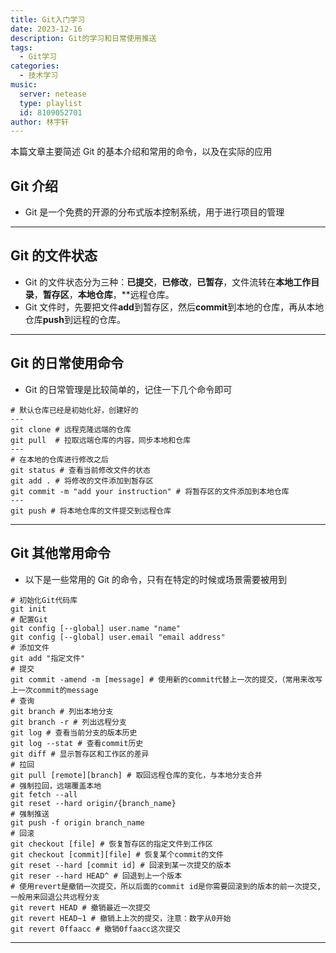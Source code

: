 ```yaml
---
title: Git入门学习
date: 2023-12-16
description: Git的学习和日常使用推送
tags:
  - Git学习
categories:
  - 技术学习
music:
  server: netease
  type: playlist
  id: 8109052701
author: 林宇轩
---
```


本篇文章主要简述 Git 的基本介绍和常用的命令，以及在实际的应用

<!-- more --> 

## Git 介绍

- Git 是一个免费的开源的分布式版本控制系统，用于进行项目的管理

---

## Git 的文件状态

- Git 的文件状态分为三种：**已提交**，**已修改**，**已暂存**，文件流转在**本地工作目录**，**暂存区**，**本地仓库**，**远程仓库。
- Git 文件时，先要把文件**add**到暂存区，然后**commit**到本地的仓库，再从本地仓库**push**到远程的仓库。

---

## Git 的日常使用命令

- Git 的日常管理是比较简单的，记住一下几个命令即可

```shell
# 默认仓库已经是初始化好，创建好的
--- 
git clone # 远程克隆远端的仓库
git pull  # 拉取远端仓库的内容，同步本地和仓库
--- 
# 在本地的仓库进行修改之后
git status # 查看当前修改文件的状态
git add . # 将修改的文件添加到暂存区
git commit -m "add your instruction" # 将暂存区的文件添加到本地仓库
--- 
git push # 将本地仓库的文件提交到远程仓库
```

---

## Git 其他常用命令

- 以下是一些常用的 Git 的命令，只有在特定的时候或场景需要被用到

```shell
# 初始化Git代码库
git init 
# 配置Git
git config [--global] user.name "name"
git config [--global] user.email "email address"
# 添加文件
git add "指定文件"
# 提交
git commit -amend -m [message] # 使用新的commit代替上一次的提交，（常用来改写上一次commit的message
# 查询
git branch # 列出本地分支
git branch -r # 列出远程分支
git log # 查看当前分支的版本历史
git log --stat # 查看commit历史
git diff # 显示暂存区和工作区的差异
# 拉回
git pull [remote][branch] # 取回远程仓库的变化，与本地分支合并
# 强制拉回，远端覆盖本地
git fetch --all
git reset --hard origin/{branch_name}
# 强制推送
git push -f origin branch_name
# 回滚
git checkout [file] # 恢复暂存区的指定文件到工作区
git checkout [commit][file] # 恢复某个commit的文件
git reset --hard [commit id] # 回滚到某一次提交的版本
git reser --hard HEAD^ # 回退到上一个版本
# 使用revert是撤销一次提交，所以后面的commit id是你需要回滚到的版本的前一次提交,一般用来回退公共远程分支
git revert HEAD # 撤销最近一次提交 
git revert HEAD~1 # 撤销上上次的提交，注意：数字从0开始
git revert 0ffaacc # 撤销0ffaacc这次提交
```

---

